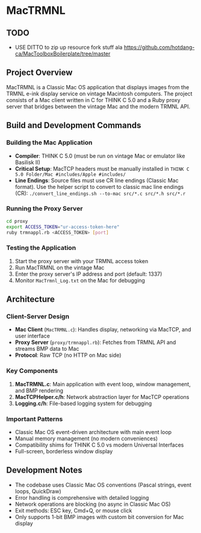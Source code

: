 MacTRMNL
====================================

## TODO
- USE DITTO to zip up resource fork stuff ala https://github.com/hotdang-ca/MacToolboxBoilerplate/tree/master

## Project Overview

MacTRMNL is a Classic Mac OS application that displays images from the TRMNL e-ink display service on vintage Macintosh computers. The project consists of a Mac client written in C for THINK C 5.0 and a Ruby proxy server that bridges between the vintage Mac and the modern TRMNL API.

## Build and Development Commands

### Building the Mac Application
- **Compiler**: THINK C 5.0 (must be run on vintage Mac or emulator like Basilisk II)
- **Critical Setup**: MacTCP headers must be manually installed in `THINK C 5.0 Folder/Mac #includes/Apple #includes/`
- **Line Endings**: Source files must use CR line endings (Classic Mac format). Use the helper script to convert to classic mac line endings (CR):
    `./convert_line_endings.sh --to-mac src/*.c src/*.h src/*.r`

### Running the Proxy Server
```bash
cd proxy
export ACCESS_TOKEN="ur-access-token-here"
ruby trmnappl.rb <ACCESS_TOKEN> [port]
```

### Testing the Application
1. Start the proxy server with your TRMNL access token
2. Run MacTRMNL on the vintage Mac
3. Enter the proxy server's IP address and port (default: 1337)
4. Monitor `MacTrmnl_Log.txt` on the Mac for debugging

## Architecture

### Client-Server Design
- **Mac Client** (`MacTRMNL.c`): Handles display, networking via MacTCP, and user interface
- **Proxy Server** (`proxy/trmnappl.rb`): Fetches from TRMNL API and streams BMP data to Mac
- **Protocol**: Raw TCP (no HTTP on Mac side)

### Key Components
1. **MacTRMNL.c**: Main application with event loop, window management, and BMP rendering
2. **MacTCPHelper.c/h**: Network abstraction layer for MacTCP operations
3. **Logging.c/h**: File-based logging system for debugging

### Important Patterns
- Classic Mac OS event-driven architecture with main event loop
- Manual memory management (no modern conveniences)
- Compatibility shims for THINK C 5.0 vs modern Universal Interfaces
- Full-screen, borderless window display

## Development Notes

- The codebase uses Classic Mac OS conventions (Pascal strings, event loops, QuickDraw)
- Error handling is comprehensive with detailed logging
- Network operations are blocking (no async in Classic Mac OS)
- Exit methods: ESC key, Cmd+Q, or mouse click
- Only supports 1-bit BMP images with custom bit conversion for Mac display